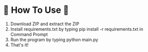 # 🌟 How To Use 🌟

1. Download ZIP and extract the ZIP
2. Install requirements.txt by typing pip install -r requirements.txt in Command Prompt
3. Run the program by typing python main.py
4. That's it!
